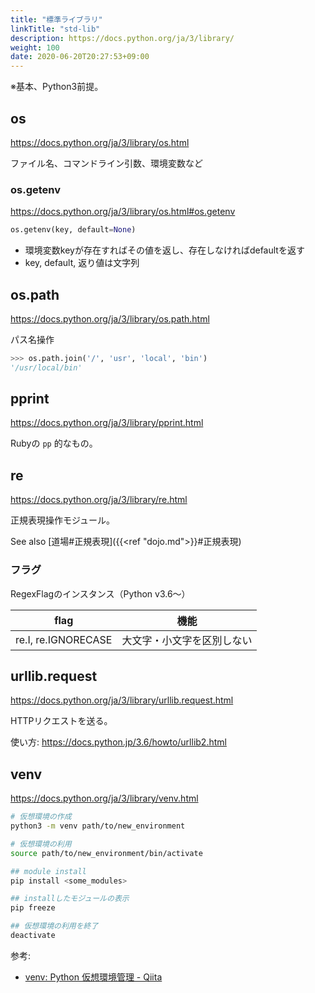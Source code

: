 ```yaml
---
title: "標準ライブラリ"
linkTitle: "std-lib"
description: https://docs.python.org/ja/3/library/
weight: 100
date: 2020-06-20T20:27:53+09:00
---
```


※基本、Python3前提。

## os

https://docs.python.org/ja/3/library/os.html

ファイル名、コマンドライン引数、環境変数など

### os.getenv

https://docs.python.org/ja/3/library/os.html#os.getenv

```Python
os.getenv(key, default=None)
```

- 環境変数keyが存在すればその値を返し、存在しなければdefaultを返す
- key, default, 返り値は文字列

## os.path

https://docs.python.org/ja/3/library/os.path.html

パス名操作

```Python
>>> os.path.join('/', 'usr', 'local', 'bin')
'/usr/local/bin'
```

## pprint

https://docs.python.org/ja/3/library/pprint.html

Rubyの `pp` 的なもの。

## re

https://docs.python.org/ja/3/library/re.html

正規表現操作モジュール。

See also [道場#正規表現]({{<ref "dojo.md">}}#正規表現)

### フラグ

RegexFlagのインスタンス（Python v3.6〜）

 flag | 機能
------|-----
 re.I, re.IGNORECASE | 大文字・小文字を区別しない

## urllib.request

https://docs.python.org/ja/3/library/urllib.request.html

HTTPリクエストを送る。

使い方: https://docs.python.jp/3.6/howto/urllib2.html

## venv

https://docs.python.org/ja/3/library/venv.html

```sh
# 仮想環境の作成
python3 -m venv path/to/new_environment

# 仮想環境の利用
source path/to/new_environment/bin/activate

## module install
pip install <some_modules>

## installしたモジュールの表示
pip freeze

## 仮想環境の利用を終了
deactivate
```

参考:

- [venv: Python 仮想環境管理 - Qiita](https://qiita.com/fiftystorm36/items/b2fd47cf32c7694adc2e)
